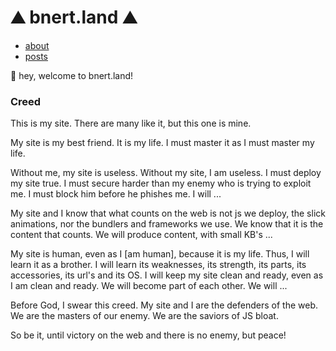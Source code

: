 # ⛰️  bnert.land ⛰️

- [about](/about.md)
- [posts](/posts/index.md)

👋 hey, welcome to bnert.land!

### Creed

This is my site. There are many like it, but this one is mine.

My site is my best friend. It is my life. I must master it as I must master my life.

Without me, my site is useless. Without my site, I am useless. I must deploy my site true. I must secure harder than my enemy who is trying to exploit me. I must block him before he phishes me. I will ...

My site and I know that what counts on the web is not js we deploy, the slick animations, nor the bundlers and frameworks we use. We know that it is the content that counts. We will produce content, with small KB's ...

My site is human, even as I [am human], because it is my life. Thus, I will learn it as a brother. I will learn its weaknesses, its strength, its parts, its accessories, its url's and its OS. I will keep my site clean and ready, even as I am clean and ready. We will become part of each other. We will ...

Before God, I swear this creed. My site and I are the defenders of the web. We are the masters of our enemy. We are the saviors of JS bloat.

So be it, until victory on the web and there is no enemy, but peace!

